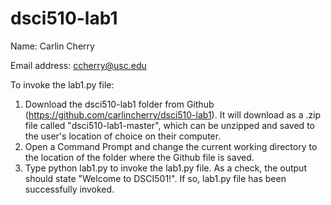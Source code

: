 # dsci510-lab1
Name: Carlin Cherry

Email address: ccherry@usc.edu

To invoke the lab1.py file:

  1. Download the dsci510-lab1 folder from Github (https://github.com/carlincherry/dsci510-lab1). It will download as a .zip file called "dsci510-lab1-master", which can be unzipped and saved to the user's location of choice on their computer.  
  2. Open a Command Prompt and change the current working directory to the location of the folder where the Github file is saved.
  3. Type python lab1.py to invoke the lab1.py file. As a check, the output should state "Welcome to DSCI501!". If so, lab1.py file has been successfully invoked.
